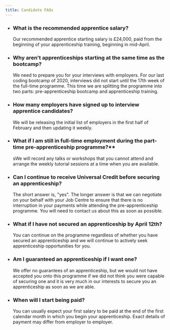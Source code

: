 ```yaml
---
title: Candidate FAQs
---
```


- ### What is the recommended apprentice salary?

  Our recommended apprentice starting salary is £24,000, paid from the beginning of your apprenticeship training, beginning in mid-April.

- ### Why aren't apprenticeships starting at the same time as the bootcamp?

  We need to prepare you for your interviews with employers. For our last coding bootcamp of 2020, interviews did not start until the 17th week of the full-time programme. This time we are splitting the programme into two parts: pre-apprenticeship bootcamp and apprenticeship training.

- ### How many employers have signed up to interview apprentice candidates?

  We will be releasing the initial list of employers in the first half of February and then updating it weekly.

- ### What if I am still in full-time employment during the part-time pre-apprenticeship programme?\*\*

  sWe will record any talks or workshops that you cannot attend and arrange the weekly tutorial sessions at a time when you are available.

- ### Can I continue to receive Universal Credit before securing an apprenticeship?

  The short answer is, "yes". The longer answer is that we can negotiate on your behalf with your Job Centre to ensure that there is no interruption in your payments while attending the pre-apprenticeship programme. You will need to contact us about this as soon as possible.

- ### What if I have not secured an apprenticeship by April 12th?

  You can continue on the programme regardless of whether you have secured an apprenticeship and we will continue to actively seek apprenticeship opportunities for you.

- ### Am I guaranteed an apprenticeship if I want one?

  We offer no guarantees of an apprenticeship, but we would not have accepted you onto this programme if we did not think you were capable of securing one and it is very much in our interests to secure you an apprenticeship as soon as we are able.

- ### When will I start being paid?
  You can usually expect your first salary to be paid at the end of the first calendar month in which you begin your apprenticeship. Exact details of payment may differ from employer to employer.
